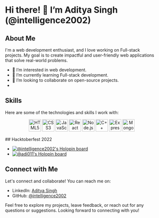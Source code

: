 # Hi there! 👋 I’m Aditya Singh (@intelligence2002)

## About Me

I'm a web development enthusiast, and I love working on Full-stack projects. My goal is to create impactful and user-friendly web applications that solve real-world problems.

- 👀 I’m interested in web development.
- 🌱 I’m currently learning Full-stack development.
- 💞️ I’m looking to collaborate on open-source projects.
- 
## Skills

Here are some of the technologies and skills I work with:

<p align="center">
  <img src="https://img.icons8.com/color/48/000000/html-5--v1.png" alt="HTML5" title="HTML5" height="40" />
  <img src="https://img.icons8.com/color/48/000000/css3.png" alt="CSS3" title="CSS3" height="40" />
  <img src="https://img.icons8.com/color/48/000000/javascript.png" alt="JavaScript" title="JavaScript" height="40" />
  <img src="https://img.icons8.com/color/48/000000/react-native.png" alt="React" title="React" height="40" />
  <img src="https://img.icons8.com/color/48/000000/nodejs.png" alt="Node.js" title="Node.js" height="40" />
  <img src="https://img.icons8.com/color/48/000000/c-plus-plus-logo.png" alt="C++" title="C++" height="40" />
  <img src="https://img.icons8.com/color/48/000000/express.png" alt="Express.js" title="Express.js" height="40" />
  <img src="https://img.icons8.com/color/48/000000/mongodb.png" alt="MongoDB" title="MongoDB" height="40" />
</p>
## Hacktoberfest 2022

- [![@intelligence2002's Holopin board](https://holopin.me/intelligence2002)](https://holopin.io/@intelligence2002)
- [![@adi011's Holopin board](https://holopin.io/api/user/board?user=adi011)](https://holopin.io/@adi011)

## Connect with Me

Let's connect and collaborate! You can reach me on:

- LinkedIn: [Aditya Singh](https://www.linkedin.com/in/adi008/)
- GitHub: [@intelligence2002](https://github.com/intelligence2002)

Feel free to explore my projects, leave feedback, or reach out for any questions or suggestions. Looking forward to connecting with you!

